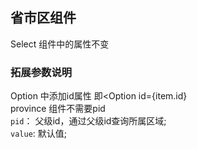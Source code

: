 ## 省市区组件
Select 组件中的属性不变
### 拓展参数说明
Option 中添加id属性 即<Option id={item.id}   
province 组件不需要pid   
`pid`： 父级id，通过父级id查询所属区域;    
`value`: 默认值;   

